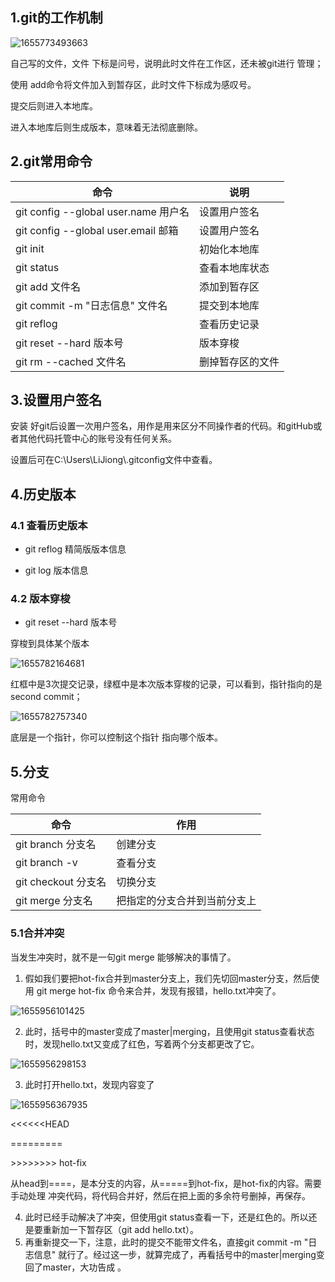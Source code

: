 ## 1.git的工作机制

![1655773493663](C:\Users\LiJiong\AppData\Roaming\Typora\typora-user-images\1655773493663.png)

自己写的文件，文件 下标是问号，说明此时文件在工作区，还未被git进行 管理；

使用 add命令将文件加入到暂存区，此时文件下标成为感叹号。

提交后则进入本地库。

进入本地库后则生成版本，意味着无法彻底删除。

## 2.git常用命令

| 命令                                 | 说明             |
| ------------------------------------ | ---------------- |
| git config --global user.name 用户名 | 设置用户签名     |
| git config --global user.email 邮箱  | 设置用户签名     |
| git init                             | 初始化本地库     |
| git status                           | 查看本地库状态   |
| git add 文件名                       | 添加到暂存区     |
| git commit -m "日志信息" 文件名      | 提交到本地库     |
| git reflog                           | 查看历史记录     |
| git reset --hard 版本号              | 版本穿梭         |
| git rm --cached 文件名               | 删掉暂存区的文件 |

## 3.设置用户签名

安装 好git后设置一次用户签名，用作是用来区分不同操作者的代码。和gitHub或者其他代码托管中心的账号没有任何关系。

设置后可在C:\Users\LiJiong\\.gitconfig文件中查看。

## 4.历史版本

### 4.1 查看历史版本

- git reflog		精简版版本信息

- git log 			版本信息

### 4.2 版本穿梭

- git reset --hard 版本号

穿梭到具体某个版本

![1655782164681](C:\Users\LiJiong\AppData\Roaming\Typora\typora-user-images\1655782164681.png)

红框中是3次提交记录，绿框中是本次版本穿梭的记录，可以看到，指针指向的是second commit；

![1655782757340](C:\Users\LiJiong\AppData\Roaming\Typora\typora-user-images\1655782757340.png)

底层是一个指针，你可以控制这个指针 指向哪个版本。

## 5.分支

常用命令

| 命令                | 作用                         |
| ------------------- | ---------------------------- |
| git branch 分支名   | 创建分支                     |
| git branch -v       | 查看分支                     |
| git checkout 分支名 | 切换分支                     |
| git merge 分支名    | 把指定的分支合并到当前分支上 |

### 5.1合并冲突

当发生冲突时，就不是一句git merge 能够解决的事情了。

1. 假如我们要把hot-fix合并到master分支上，我们先切回master分支，然后使用 git merge hot-fix 命令来合并，发现有报错，hello.txt冲突了。

![1655956101425](C:\Users\LiJiong\AppData\Roaming\Typora\typora-user-images\1655956101425.png)

2. 此时，括号中的master变成了master|merging，且使用git status查看状态时，发现hello.txt又变成了红色，写着两个分支都更改了它。

![1655956298153](C:\Users\LiJiong\AppData\Roaming\Typora\typora-user-images\1655956298153.png)

3. 此时打开hello.txt，发现内容变了



![1655956367935](C:\Users\LiJiong\AppData\Roaming\Typora\typora-user-images\1655956367935.png)

<<<<<<HEAD

=========

\>>>>>>>> hot-fix

从head到====，是本分支的内容，从=====到hot-fix，是hot-fix的内容。需要手动处理 冲突代码，将代码合并好，然后在把上面的多余符号删掉，再保存。

4. 此时已经手动解决了冲突，但使用git status查看一下，还是红色的。所以还是要重新加一下暂存区（git add hello.txt）。
5. 再重新提交一下，注意，此时的提交不能带文件名，直接git commit -m "日志信息" 就行了。经过这一步，就算完成了，再看括号中的master|merging变回了master，大功告成 。





